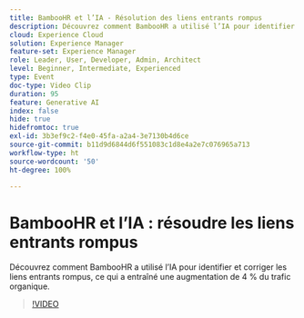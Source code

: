 ```yaml
---
title: BambooHR et l’IA - Résolution des liens entrants rompus
description: Découvrez comment BambooHR a utilisé l’IA pour identifier et corriger les liens entrants rompus, ce qui a entraîné une augmentation de 4 % du trafic organique.
cloud: Experience Cloud
solution: Experience Manager
feature-set: Experience Manager
role: Leader, User, Developer, Admin, Architect
level: Beginner, Intermediate, Experienced
type: Event
doc-type: Video Clip
duration: 95
feature: Generative AI
index: false
hide: true
hidefromtoc: true
exl-id: 3b3ef9c2-f4e0-45fa-a2a4-3e7130b4d6ce
source-git-commit: b11d9d6844d6f551083c1d8e4a2e7c076965a713
workflow-type: ht
source-wordcount: '50'
ht-degree: 100%

---
```


# BambooHR et l’IA : résoudre les liens entrants rompus

Découvrez comment BambooHR a utilisé l’IA pour identifier et corriger les liens entrants rompus, ce qui a entraîné une augmentation de 4 % du trafic organique.

>[!VIDEO](https://video.tv.adobe.com/v/3461989/?learn=on&enablevpops&captions=fre_fr)
